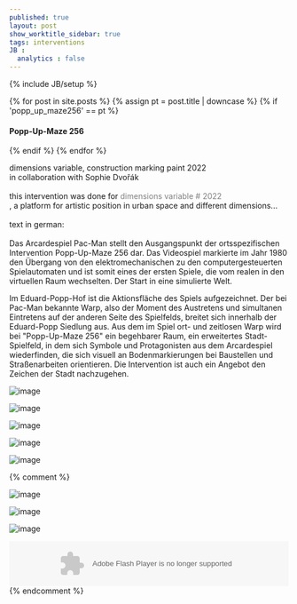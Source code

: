 ```yaml
---
published: true
layout: post
show_worktitle_sidebar: true
tags: interventions
JB :
  analytics : false
---
```


{% include JB/setup %}

<div class="container-parent">
<div class="container-narrow-right">
{% for post in site.posts %}
	{% assign pt = post.title | downcase %}
	{% if 'popp_up_maze256' == pt %}
<h4><a href="{{ BASE_PATH }}{{ post.url }}"></a>Popp-Up-Maze 256</h4>
	{% endif %}
{% endfor %}

<p>
dimensions variable, construction marking paint 2022<br />
in collaboration with Sophie Dvořák
<br /><br />
this intervention was done for 
<a href="https://www.variable.cc/" target="_blank" style="text-decoration:none; color: grey">dimensions variable # 2022</a><br />, a platform for artistic position in urban space and different dimensions...
<br /><br />
text in german:
<br /><br />
Das Arcardespiel Pac-Man stellt den Ausgangspunkt der ortsspezifischen Intervention Popp-Up-Maze 256 dar. Das Videospiel markierte im Jahr 1980 den Übergang von den elektromechanischen zu den computergesteuerten Spielautomaten und ist somit eines der ersten Spiele, die vom realen in den virtuellen Raum wechselten. Der Start in eine simulierte Welt.

Im Eduard-Popp-Hof ist die Aktionsfläche des Spiels aufgezeichnet. Der bei Pac-Man bekannte Warp, also der Moment des Austretens und simultanen Eintretens auf der anderen Seite des Spielfelds, breitet sich innerhalb der Eduard-Popp Siedlung aus. Aus dem im Spiel ort- und zeitlosen Warp wird bei "Popp-Up-Maze 256" ein begehbarer Raum, ein erweitertes Stadt-Spielfeld, in dem sich Symbole und Protagonisten aus dem Arcardespiel wiederfinden, die sich visuell an Bodenmarkierungen bei Baustellen und Straßenarbeiten orientieren. Die Intervention ist auch ein Angebot den Zeichen der Stadt nachzugehen.
</div>


<div class="container-narrow-left">
<img src="{{ site.url }}/images/popp-maze_sm1.jpg" loading="lazy" alt="image">
<p></p>

<img src="{{ site.url }}/images/popp-maze_sm5.png" loading="lazy" alt="image">
<p></p>

<img src="{{ site.url }}/images/popp-maze_sm3.jpg" loading="lazy" alt="image">
<p></p>

<img src="{{ site.url }}/images/popp-maze_sm4.jpg" loading="lazy" alt="image">
<p></p>

<img src="{{ site.url }}/images/popp-maze_sm2.jpg" loading="lazy" alt="image">
<p></p>


</div>
</div>




{% comment %}

<img src="{{ site.url }}/images/avp_theater2.jpg" loading="lazy" alt="image">
<p></p>

<img src="{{ site.url }}/images/avp_theater_sm.jpg" loading="lazy" alt="image">
<p></p>

<img src="{{ site.url }}/images/avp_parklife.jpg" loading="lazy" alt="image">
<p></p>

<div>
	<object height="81" width="100%"> <param name="movie" value="https://player.soundcloud.com/player.swf?url=https%3A//api.soundcloud.com/tracks/124203709&amp;show_comments=true&amp;
	auto_play=false&amp;color=ff7700"></param> <param name="allowscriptaccess" value="always"></param> <embed allowscriptaccess="always" height="81" src="https://player.soundcloud.com/player.swf?url=https%3A//api.soundcloud.com/tracks/124203709&amp;show_comments=true&amp;auto_play=false&amp;color=ff7700" type="application/x-shockwave-flash" width="100%"></embed> </object>    
</div>
{% endcomment %}












